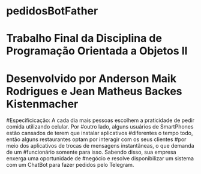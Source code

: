 # pedidosBotFather

# Trabalho Final da Disciplina de Programação Orientada a Objetos II

# Desenvolvido por Anderson Maik Rodrigues e Jean Matheus Backes Kistenmacher

#Especificicação: A cada dia mais pessoas escolhem a praticidade de pedir comida utilizando celular. Por
#outro lado, alguns usuários de SmartPhones estão cansados de terem que instalar aplicativos
#diferentes o tempo todo, então alguns restaurantes optam por interagir com os seus clientes
#por meio dos aplicativos de trocas de mensagens instantâneas, o que demanda de um
#funcionário somente para isso. Sabendo disso, sua empresa enxerga uma oportunidade de
#negócio e resolve disponibilizar um sistema com um ChatBot para fazer pedidos pelo Telegram.
